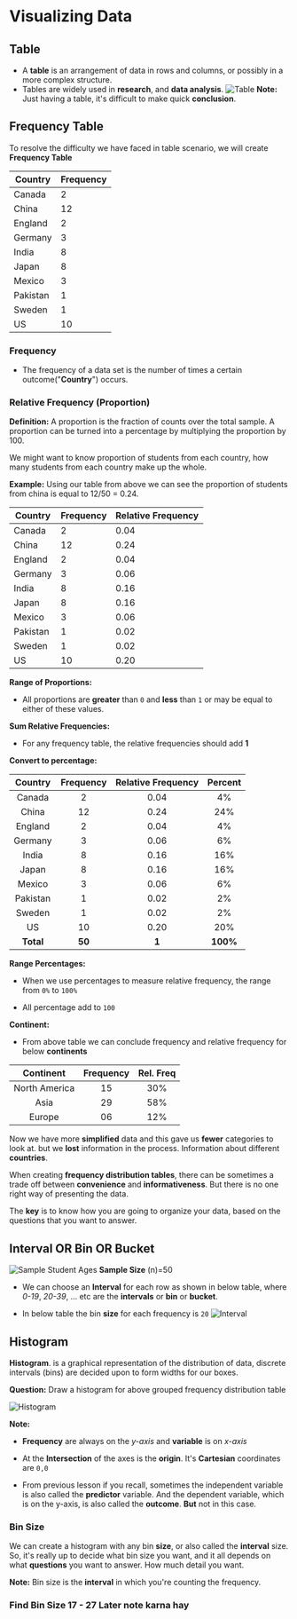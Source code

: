 # Visualizing Data

## Table

* A **table** is an arrangement of data in rows and columns, or possibly in a more complex structure.
* Tables are widely used in **research**, and **data analysis**.
![Table](Table.png "Table")
**Note:** Just having a table, it's difficult to make quick **conclusion**.

## Frequency Table

To resolve the difficulty we have faced in table scenario, we will create **Frequency Table**

 Country  | Frequency |
 -------- | --------- |
 Canada   |     2     |
 China    |    12     |
 England  |     2     |
 Germany  |     3     |
 India    |     8     |
 Japan    |     8     |
 Mexico   |     3     |
 Pakistan |     1     |
 Sweden   |     1     |
 US       |    10     |

### Frequency

* The frequency of a data set is the number of times a certain outcome("**Country**") occurs.

### Relative Frequency (Proportion)

**Definition:** A proportion is the fraction of counts over the total sample.
A proportion can be turned into a percentage by multiplying the proportion by 100.

We might want to know proportion of students from each country, how many students from each country make up the whole.

**Example:** Using our table from above we can see the proportion of students from china is equal to 12/50 = 0.24.

Country   | Frequency | Relative Frequency
--------- |---------- |-------------------
 Canada   |     2     |        0.04
 China    |    12     |        0.24
 England  |     2     |        0.04
 Germany  |     3     |        0.06
 India    |     8     |        0.16
 Japan    |     8     |        0.16
 Mexico   |     3     |        0.06
 Pakistan |     1     |        0.02
 Sweden   |     1     |        0.02
 US       |    10     |        0.20

**Range of Proportions:**

* All proportions are **greater** than `0` and **less** than `1` or may be equal to either of these values.

**Sum Relative Frequencies:**

* For any frequency table, the relative frequencies should add **1**

**Convert to percentage:**

| Country   | Frequency |  Relative Frequency | Percent
| :-----:   | :-------: |  :----------------: | :-----:
| Canada    |     2     |         0.04        |    4%
| China     |    12     |         0.24        |   24%
| England   |     2     |         0.04        |    4%
| Germany   |     3     |         0.06        |    6%
| India     |     8     |         0.16        |   16%
| Japan     |     8     |         0.16        |   16%
| Mexico    |     3     |         0.06        |    6%
| Pakistan  |     1     |         0.02        |    2%
| Sweden    |     1     |         0.02        |    2%
| US        |    10     |         0.20        |   20%
| **Total** |    **50** |         **1**       |**100%**

**Range Percentages:**

* When we use percentages to measure relative frequency, the range from `0%` to `100%`

* All percentage add to `100`

**Continent:**

* From above table we can conclude frequency and relative frequency for below **continents**

| Continent     | Frequency | Rel. Freq |
| :-------:     | :-------: | :-------: |
| North America |    15     |    30%    |
| Asia          |    29     |    58%    |
| Europe        |    06     |    12%    |

Now we have more **simplified** data and this gave us **fewer** categories to look at. but we **lost** information in the process. Information about different **countries**.

When creating **frequency distribution tables**, there can be sometimes a trade off between **convenience** and **informativeness**. But there is no one right way of presenting the data.  

The **key** is to know how you are going to organize your data, based on the questions that you want to answer.

## Interval OR Bin OR Bucket

![Sample Student Ages](SampleStudentAges.png "Sample of students ages")
**Sample Size** (n)=50

* We can choose an **Interval** for each row as shown in below table, where _0-19_, _20-39_, ... etc are the **intervals** or **bin** or **bucket**.

* In below table the bin **size** for each frequency is `20`
![Interval](IntervalORBin.png "Grouped Frequency Distribution")

## Histogram

**Histogram**. is a graphical representation of the distribution of data, discrete intervals (bins) are decided upon to form widths for our boxes.

**Question:** Draw a histogram for above grouped frequency distribution table

![Histogram](Histogram.png "Histogram")

**Note:**

* **Frequency** are always on the _y-axis_ and **variable** is on _x-axis_

* At the **Intersection** of the axes is the **origin**. It's **Cartesian** coordinates are `0,0`

* From previous lesson if you recall, sometimes the independent variable is also called the **predictor** variable. And the dependent variable, which is on the y-axis, is also called the **outcome**. **But** not in this case.

### Bin Size

We can create a histogram with any bin **size**, or also called the **interval** size. So, it's really up to decide what bin size you want, and it all depends on what **questions** you want to answer. How much detail you want.

**Note:** Bin size is the **interval** in which you're counting the frequency.

### Find Bin Size 17 - 27 Later note karna hay